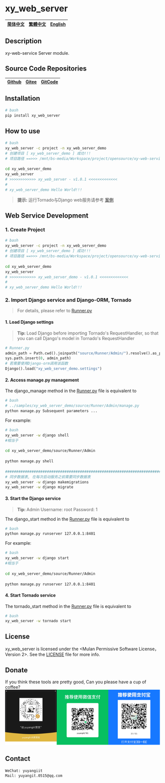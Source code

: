 <!--
 * @Author: 余洋 yuyangit.0515@qq.com
 * @Date: 2024-10-18 13:02:22
 * @LastEditors: 余洋 yuyangit.0515@qq.com
 * @LastEditTime: 2024-10-23 20:52:22
 * @FilePath: /xy_web_server/readme/README.en.md
 * @Description: 这是默认设置,请设置`customMade`, 打开koroFileHeader查看配置 进行设置: https://github.com/OBKoro1/koro1FileHeader/wiki/%E9%85%8D%E7%BD%AE
-->
# xy_web_server

| [简体中文](../README.md)         | [繁體中文](./README.zh-hant.md)        |                      [English](./README.en.md)          |
| ----------- | -------------|---------------------------------------|

## Description

xy-web-service Server module.

## Source Code Repositories

| [Github](https://github.com/xy-web-service/xy_web_server.git)         | [Gitee](https://gitee.com/xy-opensource/xy_web_server.git)        |                      [GitCode](https://gitcode.com/xy-opensource/xy_web_server.git)          |
| ----------- | -------------|---------------------------------------|


## Installation

```bash
# bash
pip install xy_web_server
```

## How to use

```bash
# bash
xy_web_server -c project -n xy_web_server_demo
# 创建项目 [ xy_web_server_demo ] 成功!!!
# 项目路径 ==>>> /mnt/bs-media/Workspace/project/opensource/xy-web-service/xy_web_server/test/xy_web_server_demo

cd xy_web_server_demo
xy_web_server
# >>>>>>>>>>>> xy_web_server - v1.0.1 <<<<<<<<<<<<<
#
# xy_web_server_demo Hello World!!!
```


> <b>提示: </b> 运行Tornado与Django web服务请参考 [案例](../samples/xy_web_server_demo)

## Web Service Development

### 1. Create Project
```bash
# bash
xy_web_server -c project -n xy_web_server_demo
# 创建项目 [ xy_web_server_demo ] 成功!!!
# 项目路径 ==>>> /mnt/bs-media/Workspace/project/opensource/xy-web-service/xy_web_server/test/xy_web_server_demo

cd xy_web_server_demo
xy_web_server
# >>>>>>>>>>>> xy_web_server_demo - v1.0.1 <<<<<<<<<<<<<
#
# xy_web_server_demo Hello World!!!
```

### 2. Import Django service and Django-ORM, Tornado

> For details, please refer to [Runner.py](../samples/xy_web_server_demo/source/Runner/Runner.py)

#### 1. Load Django settings

> <b>Tip: </b>  Load Django before importing Tornado's RequestHandler, so that you can call Django's model in Tornado's RequestHandler

```python
# Runner.py
admin_path = Path.cwd().joinpath("source/Runner/Admin/").resolve().as_posix()
sys.path.insert(0, admin_path)
# 若需要使用Django-orm调用该函数
Django().load("xy_web_server_demo.settings")
```

#### 2. Access manage.py management

The django_manage method in the [Runner.py](../samples/xy_web_server_demo/source/Runner/Runner.py) file is equivalent to
```bash
# bash
# ../samples/xy_web_server_demo/source/Runner/Admin/manage.py
python manage.py Subsequent parameters ...
```

For example:
```bash
# bash
xy_web_server -w django shell
#相当于

cd xy_web_server_demo/source/Runner/Admin

python manage.py shell

#############################################################################
# 同步数据表, 在每次启动服务之前需要同步数据表
xy_web_server -w django makemigrations
xy_web_server -w django migrate

```

#### 3. Start the Django service

> <b>Tip: </b> Admin Username: root  Password: 1

The django_start method in the [Runner.py](../samples/xy_web_server_demo/source/Runner/Runner.py) file is equivalent to
```bash
# bash
python manage.py runserver 127.0.0.1:8401
```

For example:
```bash
# bash
xy_web_server -w django start
#相当于

cd xy_web_server_demo/source/Runner/Admin

python manage.py runserver 127.0.0.1:8401
```

#### 4. Start Tornado service

The tornado_start method in the [Runner.py](../samples/xy_web_server_demo/source/Runner/Runner.py) file is equivalent to
```bash
# bash
xy_web_server -w tornado start
```


## License
xy_web_server is licensed under the <Mulan Permissive Software License，Version 2>. See the [LICENSE](../LICENSE) file for more info.

## Donate

If you think these tools are pretty good, Can you please have a cup of coffee?  
![pay-total](./pay-total.png)  


## Contact

```
WeChat: yuyangiit
Mail: yuyangit.0515@qq.com
```